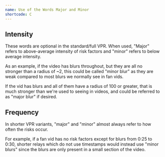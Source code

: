 ```yaml
---
name: Use of the Words Major and Minor
shortcode: C
---
```


## Intensity

These words are optional in the standard/full VPR. When used, "Major" refers to above-average intensity of risk factors and "minor" refers to below average intensity.

As an example, if the video has blurs throughout, but they are all no stronger than a radius of ~2, this could be called "minor blur" as they are weak compared to most blurs we normally see in fan vids.

If the vid has blurs and all of them have a radius of 100 or greater, that is much stronger than we're used to seeing in videos, and could be referred to as "major blur" if desired.

## Frequency

In shorter VPR variants, "major" and "minor" almost always refer to how often the risks occur.

For example, if a fan vid has no risk factors except for blurs from 0:25 to 0:30, shorter relays which do not use timestamps would instead use "minor blurs" since the blurs are only present in a small section of the video.
